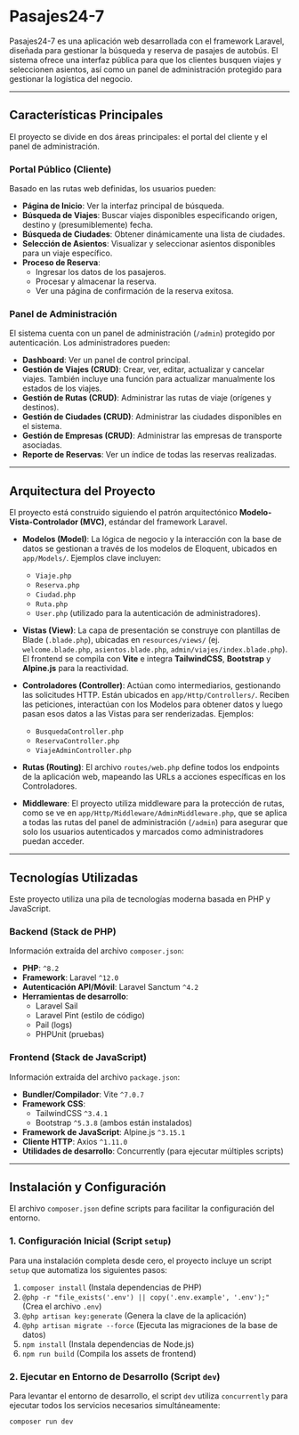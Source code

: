 # Pasajes24-7

Pasajes24-7 es una aplicación web desarrollada con el framework Laravel, diseñada para gestionar la búsqueda y reserva de pasajes de autobús. El sistema ofrece una interfaz pública para que los clientes busquen viajes y seleccionen asientos, así como un panel de administración protegido para gestionar la logística del negocio.

---

## Características Principales

El proyecto se divide en dos áreas principales: el portal del cliente y el panel de administración.

### Portal Público (Cliente)

Basado en las rutas web definidas, los usuarios pueden:

* **Página de Inicio**: Ver la interfaz principal de búsqueda.
* **Búsqueda de Viajes**: Buscar viajes disponibles especificando origen, destino y (presumiblemente) fecha.
* **Búsqueda de Ciudades**: Obtener dinámicamente una lista de ciudades.
* **Selección de Asientos**: Visualizar y seleccionar asientos disponibles para un viaje específico.
* **Proceso de Reserva**:
    * Ingresar los datos de los pasajeros.
    * Procesar y almacenar la reserva.
    * Ver una página de confirmación de la reserva exitosa.

### Panel de Administración

El sistema cuenta con un panel de administración (`/admin`) protegido por autenticación. Los administradores pueden:

* **Dashboard**: Ver un panel de control principal.
* **Gestión de Viajes (CRUD)**: Crear, ver, editar, actualizar y cancelar viajes. También incluye una función para actualizar manualmente los estados de los viajes.
* **Gestión de Rutas (CRUD)**: Administrar las rutas de viaje (orígenes y destinos).
* **Gestión de Ciudades (CRUD)**: Administrar las ciudades disponibles en el sistema.
* **Gestión de Empresas (CRUD)**: Administrar las empresas de transporte asociadas.
* **Reporte de Reservas**: Ver un índice de todas las reservas realizadas.

---

## Arquitectura del Proyecto

El proyecto está construido siguiendo el patrón arquitectónico **Modelo-Vista-Controlador (MVC)**, estándar del framework Laravel.

* **Modelos (Model)**: La lógica de negocio y la interacción con la base de datos se gestionan a través de los modelos de Eloquent, ubicados en `app/Models/`. Ejemplos clave incluyen:
    * `Viaje.php`
    * `Reserva.php`
    * `Ciudad.php`
    * `Ruta.php`
    * `User.php` (utilizado para la autenticación de administradores).

* **Vistas (View)**: La capa de presentación se construye con plantillas de Blade (`.blade.php`), ubicadas en `resources/views/` (ej. `welcome.blade.php`, `asientos.blade.php`, `admin/viajes/index.blade.php`). El frontend se compila con **Vite** e integra **TailwindCSS**, **Bootstrap** y **Alpine.js** para la reactividad.

* **Controladores (Controller)**: Actúan como intermediarios, gestionando las solicitudes HTTP. Están ubicados en `app/Http/Controllers/`. Reciben las peticiones, interactúan con los Modelos para obtener datos y luego pasan esos datos a las Vistas para ser renderizadas. Ejemplos:
    * `BusquedaController.php`
    * `ReservaController.php`
    * `ViajeAdminController.php`

* **Rutas (Routing)**: El archivo `routes/web.php` define todos los endpoints de la aplicación web, mapeando las URLs a acciones específicas en los Controladores.

* **Middleware**: El proyecto utiliza middleware para la protección de rutas, como se ve en `app/Http/Middleware/AdminMiddleware.php`, que se aplica a todas las rutas del panel de administración (`/admin`) para asegurar que solo los usuarios autenticados y marcados como administradores puedan acceder.

---

## Tecnologías Utilizadas

Este proyecto utiliza una pila de tecnologías moderna basada en PHP y JavaScript.

### Backend (Stack de PHP)

Información extraída del archivo `composer.json`:

* **PHP**: `^8.2`
* **Framework**: Laravel `^12.0`
* **Autenticación API/Móvil**: Laravel Sanctum `^4.2`
* **Herramientas de desarrollo**:
    * Laravel Sail
    * Laravel Pint (estilo de código)
    * Pail (logs)
    * PHPUnit (pruebas)

### Frontend (Stack de JavaScript)

Información extraída del archivo `package.json`:

* **Bundler/Compilador**: Vite `^7.0.7`
* **Framework CSS**:
    * TailwindCSS `^3.4.1`
    * Bootstrap `^5.3.8` (ambos están instalados)
* **Framework de JavaScript**: Alpine.js `^3.15.1`
* **Cliente HTTP**: Axios `^1.11.0`
* **Utilidades de desarrollo**: Concurrently (para ejecutar múltiples scripts)

---

## Instalación y Configuración

El archivo `composer.json` define scripts para facilitar la configuración del entorno.

### 1. Configuración Inicial (Script `setup`)

Para una instalación completa desde cero, el proyecto incluye un script `setup` que automatiza los siguientes pasos:

1.  `composer install` (Instala dependencias de PHP)
2.  `@php -r "file_exists('.env') || copy('.env.example', '.env');"` (Crea el archivo `.env`)
3.  `@php artisan key:generate` (Genera la clave de la aplicación)
4.  `@php artisan migrate --force` (Ejecuta las migraciones de la base de datos)
5.  `npm install` (Instala dependencias de Node.js)
6.  `npm run build` (Compila los assets de frontend)

### 2. Ejecutar en Entorno de Desarrollo (Script `dev`)

Para levantar el entorno de desarrollo, el script `dev` utiliza `concurrently` para ejecutar todos los servicios necesarios simultáneamente:

```bash
composer run dev

